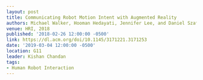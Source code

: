 ```yaml
---
layout: post
title: Communicating Robot Motion Intent with Augmented Reality
authors: Michael Walker, Hooman Hedayati, Jennifer Lee, and Daniel Szafir
venue: HRI, 2018
published: '2018-02-26 12:00:00 -0500'
link: https://dl.acm.org/doi/10.1145/3171221.3171253
date: '2019-03-04 12:00:00 -0500'
location: G11
leader: Kishan Chandan
tags:
- Human Robot Interaction
---
```


